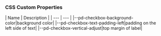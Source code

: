 <h3>CSS Custom Properties</h3>
| Name | Description |
 | --- | --- |
|--pd-checkbox-background-color|background color|
|--pd-checkbox-text-padding-left|padding on the left side of text|
|--pd-checkbox-vertical-adjust|top margin of label|